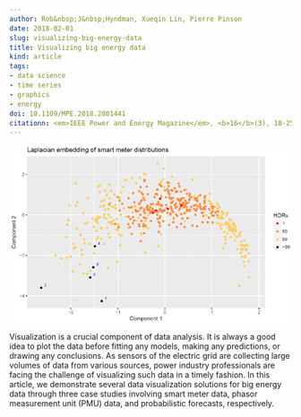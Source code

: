 ```yaml
---
author: Rob&nbsp;J&nbsp;Hyndman, Xueqin Lin, Pierre Pinson
date: 2018-02-01
slug: visualizing-big-energy-data
title: Visualizing big energy data
kind: article
tags:
- data science
- time series
- graphics
- energy
doi: 10.1109/MPE.2018.2801441
citationn: <em>IEEE Power and Energy Magazine</em>, <b>16</b>(3), 18-25
---
```


![](/img/laplacian.png)

Visualization is a crucial component of data analysis. It is always a good idea to plot the data before fitting any models, making any predictions, or drawing any conclusions. As sensors of the electric grid are collecting large volumes of data from various sources, power industry professionals are facing the challenge of visualizing such data in a timely fashion. In this article, we demonstrate several data visualization solutions for big energy data through three case studies involving smart meter data, phasor measurement unit (PMU) data, and probabilistic forecasts, respectively.
